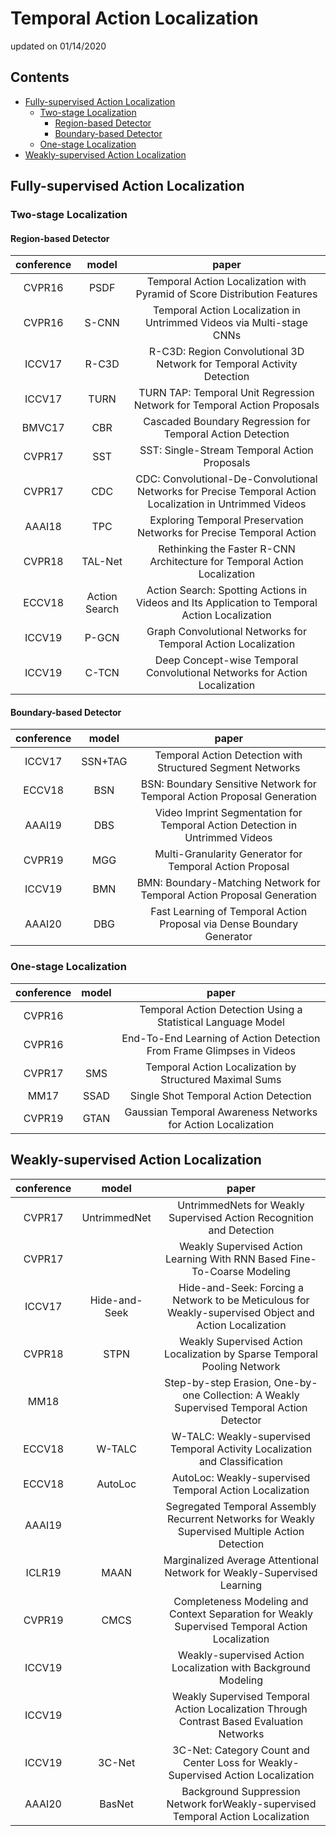 # Temporal Action Localization

updated on 01/14/2020

## Contents

* [Fully-supervised Action Localization](#fully-supervised-action-localization)
    * [Two-stage Localization](#two-stage-localization)
        * [Region-based Detector](#region-based-detector)
        * [Boundary-based Detector](#boundary-based-detector)
    * [One-stage Localization](#one-stage-localization)
* [Weakly-supervised Action Localization](#weakly-supervised-action-localization)



## Fully-supervised Action Localization

### Two-stage Localization

#### Region-based Detector

| conference |     model     |                                                   paper                                                   |
|:----------:|:-------------:|:---------------------------------------------------------------------------------------------------------:|
|   CVPR16   |      PSDF     |                  Temporal Action Localization with Pyramid of Score Distribution Features                 |
|   CVPR16   |     S-CNN     |                   Temporal Action Localization in Untrimmed Videos via Multi-stage CNNs                   |
|   ICCV17   |     R-C3D     |                   R-C3D: Region Convolutional 3D Network for Temporal Activity Detection                  |
|   ICCV17   |      TURN     |                  TURN TAP: Temporal Unit Regression Network for Temporal Action Proposals                 |
|   BMVC17   |      CBR      |                         Cascaded Boundary Regression for Temporal Action Detection                        |
|   CVPR17   |      SST      |                                SST: Single-Stream Temporal Action Proposals                               |
|   CVPR17   |      CDC      | CDC: Convolutional-De-Convolutional Networks for Precise Temporal Action Localization in Untrimmed Videos |
|   AAAI18   |      TPC      |                    Exploring Temporal Preservation Networks for Precise Temporal Action                   |
|   CVPR18   |    TAL-Net    |                 Rethinking the Faster R-CNN Architecture for Temporal Action Localization                 |
|   ECCV18   | Action Search |       Action Search: Spotting Actions in Videos and Its Application to Temporal Action Localization       |
|   ICCV19   |     P-GCN     |                       Graph Convolutional Networks for Temporal Action Localization                       |
|   ICCV19   |     C-TCN     |                 Deep Concept-wise Temporal Convolutional Networks for Action Localization                 |


#### Boundary-based Detector

| conference |  model  |                                     paper                                    |
|:----------:|:-------:|:----------------------------------------------------------------------------:|
|   ICCV17   | SSN+TAG |          Temporal Action Detection with Structured Segment Networks          |
|   ECCV18   |   BSN   |    BSN: Boundary Sensitive Network for Temporal Action Proposal Generation   |
|   AAAI19   |   DBS   | Video Imprint Segmentation for Temporal Action Detection in Untrimmed Videos |
|   CVPR19   |   MGG   |           Multi-Granularity Generator for Temporal Action Proposal           |
|   ICCV19   |   BMN   |    BMN: Boundary-Matching Network for Temporal Action Proposal Generation    |
|   AAAI20   |   DBG   |    Fast Learning of Temporal Action Proposal via Dense Boundary Generator    |



### One-stage Localization

| conference | model |                                 paper                                 |
|:----------:|:-----:|:---------------------------------------------------------------------:|
|   CVPR16   |       | Temporal Action Detection Using a Statistical Language Model          |
|   CVPR16   |       | End-To-End Learning of Action Detection From Frame Glimpses in Videos |
|   CVPR17   |  SMS  | Temporal Action Localization by Structured Maximal Sums               |
|    MM17    |  SSAD | Single Shot Temporal Action Detection                                 |
|   CVPR19   |  GTAN | Gaussian Temporal Awareness Networks for Action Localization          |



## Weakly-supervised Action Localization

| conference |     model     |                                                  paper                                                 |
|:----------:|:-------------:|:------------------------------------------------------------------------------------------------------:|
|   CVPR17   |  UntrimmedNet | UntrimmedNets for Weakly Supervised Action Recognition and Detection                                   |
|   CVPR17   |               | Weakly Supervised Action Learning With RNN Based Fine-To-Coarse Modeling                               |
|   ICCV17   | Hide-and-Seek | Hide-and-Seek: Forcing a Network to be Meticulous for Weakly-supervised Object and Action Localization |
|   CVPR18   |      STPN     | Weakly Supervised Action Localization by Sparse Temporal Pooling Network                               |
|    MM18    |               | Step-by-step Erasion, One-by-one Collection: A Weakly Supervised Temporal Action Detector              |
|   ECCV18   |     W-TALC    | W-TALC: Weakly-supervised Temporal Activity Localization and Classification                            |
|   ECCV18   |    AutoLoc    | AutoLoc: Weakly-supervised Temporal Action Localization                                                |
|   AAAI19   |               | Segregated Temporal Assembly Recurrent Networks for Weakly Supervised Multiple Action Detection        |
|   ICLR19   |      MAAN     | Marginalized Average Attentional Network for Weakly-Supervised Learning                                |
|   CVPR19   |      CMCS     | Completeness Modeling and Context Separation for Weakly Supervised Temporal Action Localization        |
|   ICCV19   |               | Weakly-supervised Action Localization with Background Modeling                                         |
|   ICCV19   |               | Weakly Supervised Temporal Action Localization Through Contrast Based Evaluation Networks              |
|   ICCV19   |     3C-Net    | 3C-Net: Category Count and Center Loss for Weakly-Supervised Action Localization                       |
|   AAAI20   |     BasNet    | Background Suppression Network forWeakly-supervised Temporal Action Localization                       |
